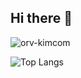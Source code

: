 ## Hi there 👋

![orv-kimcom](https://github.com/user-attachments/assets/370680db-6fe9-4673-a470-03b9f819d3e3)

![Top Langs](https://github-readme-stats.vercel.app/api/top-langs/?username=kyyxc&hide_progress=true&theme=tokyonight)
<!--
**kyyxc/kyyxc** is a ✨ _special_ ✨ repository because its `README.md` (this file) appears on your GitHub profile.

Here are some ideas to get you started:
![orv-kimcom](https://github.com/user-attachments/assets/b6050486-9792-4856-96cb-b149a73e0158)

- 🔭 I’m currently working on ...
- 🌱 I’m currently learning ...
- 👯 I’m looking to collaborate on ...
- 🤔 I’m looking for help with ...
- 💬 Ask me about ...
- 📫 How to reach me: ...
- 😄 Pronouns: ...
- ⚡ Fun fact: ...
-->
